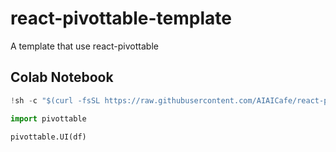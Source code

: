 # react-pivottable-template

A template that use react-pivottable

## Colab Notebook
```python
!sh -c "$(curl -fsSL https://raw.githubusercontent.com/AIAICafe/react-pivottable-template/main/pivottable.py)"

import pivottable

pivottable.UI(df)
```
